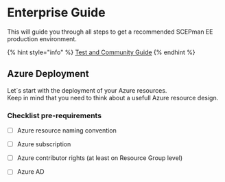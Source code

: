# Enterprise Guide

This will guide you through all steps to get a recommended SCEPman EE production environment.

{% hint style="info" %}
[Test and Community Guide](community-guide.md)
{% endhint %}

## Azure Deployment

Let´s start with the deployment of your Azure resources.  
Keep in mind that you need to think about a usefull Azure resource design.

### Checklist pre-requirements

* [ ] Azure resource naming convention
* [ ] Azure subscription
* [ ] Azure contributor rights \(at least on Resource Group level\)
* [ ] Azure AD 

